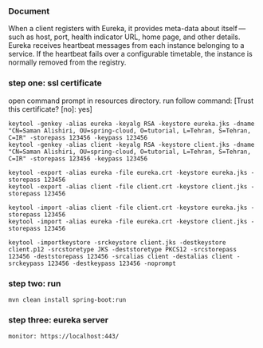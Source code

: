 ### Document
When a client registers with Eureka, it provides meta-data about itself — such as host, port, health indicator URL, home page, and other details. Eureka receives heartbeat messages from each instance belonging to a service. If the heartbeat fails over a configurable timetable, the instance is normally removed from the registry.
    
### step one: ssl certificate
open command prompt in resources directory. run follow command: [Trust this certificate? [no]:  yes]

    keytool -genkey -alias eureka -keyalg RSA -keystore eureka.jks -dname "CN=Saman Alishiri, OU=spring-cloud, O=tutorial, L=Tehran, S=Tehran, C=IR" -storepass 123456 -keypass 123456
    keytool -genkey -alias client -keyalg RSA -keystore client.jks -dname "CN=Saman Alishiri, OU=spring-cloud, O=tutorial, L=Tehran, S=Tehran, C=IR" -storepass 123456 -keypass 123456
    
    keytool -export -alias eureka -file eureka.crt -keystore eureka.jks -storepass 123456
    keytool -export -alias client -file client.crt -keystore client.jks -storepass 123456
    
    keytool -import -alias client -file client.crt -keystore eureka.jks -storepass 123456
    keytool -import -alias eureka -file eureka.crt -keystore client.jks -storepass 123456
    
    keytool -importkeystore -srckeystore client.jks -destkeystore client.p12 -srcstoretype JKS -deststoretype PKCS12 -srcstorepass 123456 -deststorepass 123456 -srcalias client -destalias client -srckeypass 123456 -destkeypass 123456 -noprompt

### step two: run
    mvn clean install spring-boot:run

### step three: eureka server
    monitor: https://localhost:443/
